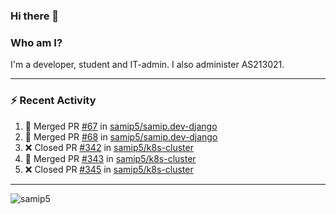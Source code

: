 ### Hi there 👋

### Who am I?
I'm a developer, student and IT-admin. I also administer AS213021.

---
### :zap: Recent Activity
<!--START_SECTION:activity-->
1. 🎉 Merged PR [#67](https://github.com/samip5/samip.dev-django/pull/67) in [samip5/samip.dev-django](https://github.com/samip5/samip.dev-django)
2. 🎉 Merged PR [#68](https://github.com/samip5/samip.dev-django/pull/68) in [samip5/samip.dev-django](https://github.com/samip5/samip.dev-django)
3. ❌ Closed PR [#342](https://github.com/samip5/k8s-cluster/pull/342) in [samip5/k8s-cluster](https://github.com/samip5/k8s-cluster)
4. 🎉 Merged PR [#343](https://github.com/samip5/k8s-cluster/pull/343) in [samip5/k8s-cluster](https://github.com/samip5/k8s-cluster)
5. ❌ Closed PR [#345](https://github.com/samip5/k8s-cluster/pull/345) in [samip5/k8s-cluster](https://github.com/samip5/k8s-cluster)
<!--END_SECTION:activity-->
---

<img align="center" src="https://github-readme-stats.vercel.app/api?username=samip5&show_icons=true" alt="samip5" />
